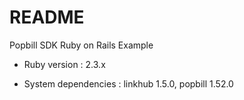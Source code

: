 # README

Popbill SDK Ruby on Rails Example

* Ruby version : 2.3.x

* System dependencies : linkhub 1.5.0, popbill 1.52.0
